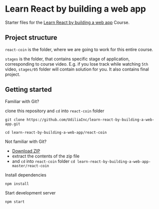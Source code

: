 # Learn React by building a web app

Starter files for the <a href="https://udilia.com/courses/learn-react-by-building-a-web-app">Learn React by building a web app</a> Course.

## Project structure

`react-coin` is the folder, where we are going to work for this entire course.

`stages` is the folder, that contains specific stage of application, corresponding to course video. E.g. if you lose track while watching `5th` video, `stages/05` folder will contain solution for you. It also contains final project.

## Getting started

Familiar with Git?

clone this repository and `cd` into `react-coin` folder

```
git clone https://github.com/UdiliaInc/learn-react-by-building-a-web-app.git

cd learn-react-by-building-a-web-app/react-coin
```

Not familiar with Git?

- <a href="https://github.com/UdiliaInc/learn-react-by-building-a-web-app/archive/master.zip">Download ZIP</a>
- extract the contents of the zip file
- and `cd` into `react-coin` folder `cd learn-react-by-building-a-web-app-master/react-coin`

Install dependencies

```
npm install
```

Start development server

```
npm start
```
